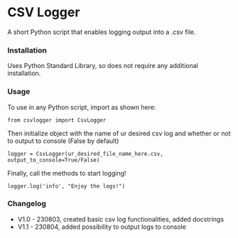 # CSV Logger
A short Python script that enables logging output into a .csv file.

### Installation
Uses Python Standard Library, so does not require any additional installation.

### Usage
To use in any Python script, import as shown here:

    from csvlogger import CsvLogger

Then initialize object with the name of ur desired csv log and whether or not to output to console (False by default)

    logger = CsvLogger(ur_desired_file_name_here.csv, output_to_console=True/False)

Finally, call the methods to start logging!

    logger.log('info', "Enjoy the logs!")

### Changelog
* V1.0 - 230803,    created basic csv log functionalities, added docstrings
* V1.1 - 230804,    added possibility to output logs to console
